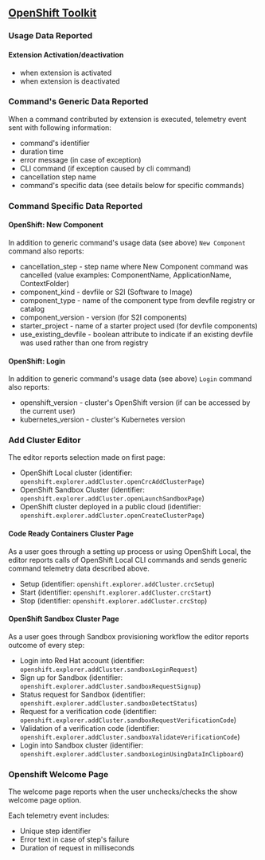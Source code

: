 ## [OpenShift Toolkit](https://github.com/redhat-developer/vscode-openshift-tools)

### Usage Data Reported

#### Extension Activation/deactivation

* when extension is activated
* when extension is deactivated

### Command's Generic Data Reported

When a command contributed by extension is executed, telemetry event sent with following information:
* command's identifier
* duration time
* error message (in case of exception)
* CLI command (if exception caused by cli command)
* cancellation step name
* command's specific data (see details below for specific commands)

### Command Specific Data Reported

#### OpenShift: New Component

In addition to generic command's usage data (see above) `New Component` command also reports:

* cancellation_step - step name where New Component command was cancelled (value examples: ComponentName, ApplicationName, ContextFolder)
* component_kind - devfile or S2I (Software to Image)
* component_type - name of the component type from devfile registry or catalog
* component_version - version (for S2I components)
* starter_project - name of a starter project used (for devfile components)
* use_existing_devfile - boolean attribute to indicate if an existing devfile was used rather than one from registry

#### OpenShift: Login

In addition to generic command's usage data (see above) `Login` command also reports:

* openshift_version - cluster's OpenShift version (if can be accessed by the current user)
* kubernetes_version - cluster's Kubernetes version

### Add Cluster Editor

The editor reports selection made on first page:
* OpenShift Local cluster (identifier: `openshift.explorer.addCluster.openCrcAddClusterPage`)
* OpenShift Sandbox Cluster (identifier: `openshift.explorer.addCluster.openLaunchSandboxPage`)
* OpenShift cluster deployed in a public cloud (identifier: `openshift.explorer.addCluster.openCreateClusterPage`)

#### Code Ready Containers Cluster Page

As a user goes through a setting up process or using OpenShift Local, the editor reports calls of OpenShift Local CLI commands
and sends generic command telemetry data described above.

* Setup (identifier: `openshift.explorer.addCluster.crcSetup`)
* Start (identifier: `openshift.explorer.addCluster.crcStart`)
* Stop (identifier: `openshift.explorer.addCluster.crcStop`)

#### OpenShift Sandbox Cluster Page

As a user goes through Sandbox provisioning workflow the editor reports outcome of every step:
* Login into Red Hat account (identifier: `openshift.explorer.addCluster.sandboxLoginRequest`)
* Sign up for Sandbox (identifier: `openshift.explorer.addCluster.sandboxRequestSignup`)
* Status request for Sandbox (identifier: `openshift.explorer.addCluster.sandboxDetectStatus`)
* Request for a verification code (identifier: `openshift.explorer.addCluster.sandboxRequestVerificationCode`)
* Validation of a verification code (identifier: `openshift.explorer.addCluster.sandboxValidateVerificationCode`)
* Login into Sandbox cluster (identifier: `openshift.explorer.addCluster.sandboxLoginUsingDataInClipboard`)

### Openshift Welcome Page
The welcome page reports when the user unchecks/checks the show welcome page option.

Each telemetry event includes:
* Unique step identifier
* Error text in case of step's failure
* Duration of request in milliseconds
